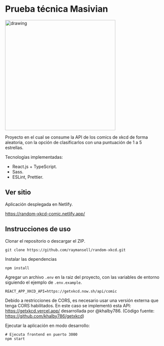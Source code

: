 # Prueba técnica Masivian

<img src="https://i.imgur.com/jym2PEr.png" alt="drawing" width="360"/>

Proyecto en el cual se consume la API de los comics de xkcd de forma aleatoria, con la opción de clasificarlos con una puntuación de 1 a 5 estrellas.

Tecnologías implementadas:

- React.js + TypeScript.
- Sass.
- ESLint, Prettier.

## Ver sitio

Aplicación desplegada en Netlify.

https://random-xkcd-comic.netlify.app/

## Instrucciones de uso

Clonar el repositorio o descargar el ZIP.

`git clone https://github.com/raymansell/random-xkcd.git`

Instalar las dependencias

`npm install`

Agregar un archivo `.env` en la raiz del proyecto, con las variables de entorno siguiendo el ejemplo de `.env.example`.

`REACT_APP_XKCD_API=https://getxkcd.now.sh/api/comic`

Debido a restricciones de CORS, es necesario usar una versión externa que tenga CORS habilitados.
En este caso se implementó esta API: https://getxkcd.vercel.app/ desarrollada por @khalby786. (Código fuente: https://github.com/khalby786/getxkcd)

Ejecutar la aplicación en modo desarrollo:

```
# Ejecuta frontend en puerto 3000
npm start
```
